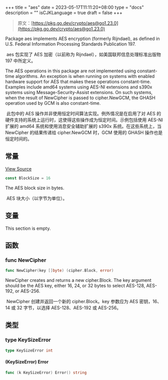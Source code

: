 +++
title = "aes"
date = 2023-05-17T11:11:20+08:00
type = "docs"
description = ""
isCJKLanguage = true
draft = false
+++
> 原文：[https://pkg.go.dev/crypto/aes@go1.23.0](https://pkg.go.dev/crypto/aes@go1.23.0)

Package aes implements AES encryption (formerly Rijndael), as defined in U.S. Federal Information Processing Standards Publication 197.

​	aes 包实现了 AES 加密（以前称为 Rijndael），如美国联邦信息处理标准出版物 197 中所定义。

The AES operations in this package are not implemented using constant-time algorithms. An exception is when running on systems with enabled hardware support for AES that makes these operations constant-time. Examples include amd64 systems using AES-NI extensions and s390x systems using Message-Security-Assist extensions. On such systems, when the result of NewCipher is passed to cipher.NewGCM, the GHASH operation used by GCM is also constant-time.

​	此包中的 AES 操作并非使用恒定时间算法实现。例外情况是在启用了对 AES 的硬件支持的系统上运行时，这使得这些操作成为恒定时间。示例包括使用 AES-NI 扩展的 amd64 系统和使用消息安全辅助扩展的 s390x 系统。在这些系统上，当 NewCipher 的结果传递给 cipher.NewGCM 时，GCM 使用的 GHASH 操作也是恒定时间的。


## 常量

[View Source](https://cs.opensource.google/go/go/+/go1.20.1:src/crypto/aes/cipher.go;l=15)

``` go
const BlockSize = 16
```

The AES block size in bytes.

​	AES 块大小（以字节为单位）。

## 变量

This section is empty.

## 函数

### func NewCipher 

``` go
func NewCipher(key []byte) (cipher.Block, error)
```

NewCipher creates and returns a new cipher.Block. The key argument should be the AES key, either 16, 24, or 32 bytes to select AES-128, AES-192, or AES-256.

​	NewCipher 创建并返回一个新的 cipher.Block。key 参数应为 AES 密钥，16、14 或 32 字节，以选择 AES-128、AES-192 或 AES-256。

## 类型

### type KeySizeError 

``` go
type KeySizeError int
```

#### (KeySizeError) Error 

``` go
func (k KeySizeError) Error() string
```